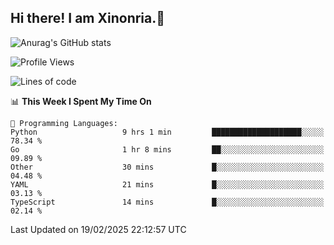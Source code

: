 ## Hi there! I am Xinonria.👋

![Anurag's GitHub stats](https://status-git-main-xinonrias-projects-f26540e3.vercel.app/api?username=xinonria&hide=stars,issues)

<!--START_SECTION:waka-->
![Profile Views](http://img.shields.io/badge/Profile%20Views-0-blue)

![Lines of code](https://img.shields.io/badge/From%20Hello%20World%20I%27ve%20Written-992.0%20thousand%20lines%20of%20code-blue)

📊 **This Week I Spent My Time On** 

```text
💬 Programming Languages: 
Python                   9 hrs 1 min         ████████████████████░░░░░   78.34 % 
Go                       1 hr 8 mins         ██░░░░░░░░░░░░░░░░░░░░░░░   09.89 % 
Other                    30 mins             █░░░░░░░░░░░░░░░░░░░░░░░░   04.48 % 
YAML                     21 mins             █░░░░░░░░░░░░░░░░░░░░░░░░   03.13 % 
TypeScript               14 mins             █░░░░░░░░░░░░░░░░░░░░░░░░   02.14 % 
```


 Last Updated on 19/02/2025 22:12:57 UTC
<!--END_SECTION:waka-->

<!--
**xinonria/xinonria** is a ✨ _special_ ✨ repository because its `README.md` (this file) appears on your GitHub profile.

Here are some ideas to get you started:

- 🔭 I’m currently working on ...
- 🌱 I’m currently learning ...
- 👯 I’m looking to collaborate on ...
- 🤔 I’m looking for help with ...
- 💬 Ask me about ...
- 📫 How to reach me: ...
- 😄 Pronouns: ...
- ⚡ Fun fact: ...
-->
